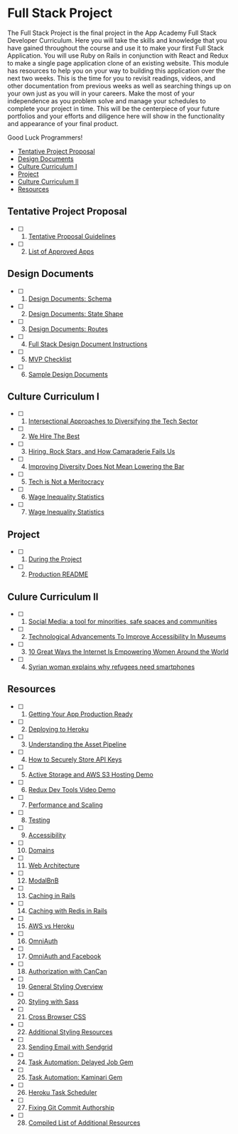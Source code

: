 # Full Stack Project

The Full Stack Project is the final project in the App Academy Full Stack
Developer Curriculum. Here you will take the skills and knowledge that you have
gained throughout the course and use it to make your first Full Stack
Application. You will use Ruby on Rails in conjunction with React and Redux to
make a single page application clone of an existing website. This module has
resources to help you on your way to building this application over the next two
weeks. This is the time for you to revisit readings, videos, and other
documentation from previous weeks as well as searching things up on your own
just as you will in your careers. Make the most of your independence as you
problem solve and manage your schedules to complete your project in time. This
will be the centerpiece of your future portfolios and your efforts and diligence
here will show in the functionality and appearance of your final product.


Good Luck Programmers!

- [Tentative Project Proposal](#tentative-project-proposal)
- [Design Documents](#design-documents)
- [Culture Curriculum I](#culture-curriculum-i)
- [Project](#project)
- [Culture Curriculum II](#culture-curriculum-ii)
- [Resources](#resources)


## Tentative Project Proposal
- [ ] 1. [Tentative Proposal Guidelines](proposal/tentative-project-proposal.md)
- [ ] 2. [List of Approved Apps](proposal/projects-to-clone.md)
## Design Documents
- [ ] 1. [Design Documents: Schema](homeworks/proposal-prep/schema.md)
- [ ] 2. [Design Documents: State Shape](homeworks/proposal-prep/state-shape.md)
- [ ] 3. [Design Documents: Routes](homeworks/proposal-prep/routes.md)
- [ ] 4. [Full Stack Design Document Instructions](proposal/README.md)
- [ ] 5. [MVP Checklist](proposal/mvp-list.md)
- [ ] 6. [Sample Design Documents](https://github.com/appacademy/bluebird/wiki)
## Culture Curriculum I
- [ ] 1. [Intersectional Approaches to Diversifying the Tech Sector](https://modelviewculture.com/pieces/intersectional-approaches-to-diversifying-the-tech-sector)
- [ ] 2. [We Hire The Best](https://modelviewculture.com/pieces/we-hire-the-best)
- [ ] 3. [Hiring, Rock Stars, and How Camaraderie Fails Us](https://modelviewculture.com/pieces/hiring-rock-stars-and-how-camaraderie-fails-us)
- [ ] 4. [Improving Diversity Does Not Mean Lowering the Bar](https://kateheddleston.com/blog/improving-diversity-does-not-mean-lowering-the-bar)
- [ ] 5. [Tech is Not a Meritocracy](https://qz.com/66866/once-and-for-all-tech-is-not-a-meritocracy/)
- [ ] 6. [Wage Inequality Statistics](https://hired.com/gender-wage-gap-2017)
- [ ] 7. [Wage Inequality Statistics](https://hired.com/gender-wage-gap-2017)
## Project
- [ ] 1. [During the Project](project/during-the-project.md)
- [ ] 2. [Production README](project/production-readme.md)
## Culure Curriculum II
- [ ] 1. [Social Media: a tool for minorities, safe spaces and communities](http://www.lovefromberlin.net/social-media-a-tool-for-minorities-safe-spaces-and-communities/)
- [ ] 2. [Technological Advancements To Improve Accessibility In Museums](http://amt-lab.org/blog/2016/4/accessibility-rebooted-technological-advancements-to-improve-accessibility-in-museums)
- [ ] 3. [10 Great Ways the Internet Is Empowering Women Around the World](http://www.huffingtonpost.com/kathy-brown/10-great-ways-the-interne_b_6817738.html)
- [ ] 4. [Syrian woman explains why refugees need smartphones](https://www.independent.co.uk/news/world/europe/why-do-refugees-have-smartphones-syrian-woman-explains-perfectly-refugee-crisis-a7025356.html)
## Resources
- [ ] 1. [Getting Your App Production Ready](resources/deployment/production-ready.md)
- [ ] 2. [Deploying to Heroku](resources/deployment/heroku-deployment.md)
- [ ] 3. [Understanding the Asset Pipeline](../html-css/readings/asset-pipeline.md)
- [ ] 4. [How to Securely Store API Keys](resources/security/hide_api_keys.md)
- [ ] 5. [Active Storage and AWS S3 Hosting Demo](resources/ActiveStorageDemo/README.md)
- [ ] 6. [Redux Dev Tools Video Demo](https://player.vimeo.com/video/194738174)
- [ ] 7. [Performance and Scaling](bonus/performance.md)
- [ ] 8. [Testing](bonus/testing.md)
- [ ] 9. [Accessibility](bonus/accessibility.md)
- [ ] 10. [Domains](resources/expository_readings/domains.md)
- [ ] 11. [Web Architecture](resources/expository_readings/web_app_architecture.md)
- [ ] 12. [ModalBnB](resources/ModalBnB/README.md)
- [ ] 13. [Caching in Rails](resources/caching/caching.md)
- [ ] 14. [Caching with Redis in Rails](resources/caching/redis.md)
- [ ] 15. [AWS vs Heroku](resources/expository_readings/aws-vs-heroku.md)
- [ ] 16. [OmniAuth](resources/security/omniauth.md)
- [ ] 17. [OmniAuth and Facebook](resources/security/facebook-login.md)
- [ ] 18. [Authorization with CanCan](resources/security/cancan.md)
- [ ] 19. [General Styling Overview](resources/styling/css.md)
- [ ] 20. [Styling with Sass](resources/styling/sass-typography.md)
- [ ] 21. [Cross Browser CSS](resources/styling/autoprefixer.md)
- [ ] 22. [Additional Styling Resources](resources/styling/styling.md)
- [ ] 23. [Sending Email with Sendgrid](resources/apis/sendgrid.md)
- [ ] 24. [Task Automation: Delayed Job Gem](resources/gems/delayed-job.md)
- [ ] 25. [Task Automation: Kaminari Gem](resources/gems/kaminari.md)
- [ ] 26. [Heroku Task Scheduler](resources/deployment/heroku-scheduler.md)
- [ ] 27. [Fixing Git Commit Authorship](../ruby/readings/git-fix-authorship.md)
- [ ] 28. [Compiled List of Additional Resources](additional_resources.md)